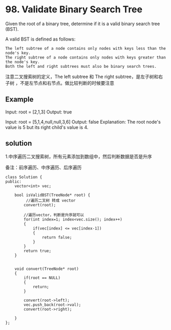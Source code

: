 # 98. Validate Binary Search Tree

Given the root of a binary tree, determine if it is a valid binary search tree (BST).

A valid BST is defined as follows:

    The left subtree of a node contains only nodes with keys less than the node's key.
    The right subtree of a node contains only nodes with keys greater than the node's key.
    Both the left and right subtrees must also be binary search trees.

注意二叉搜索树的定义，The left subtree 和 The right subtree，是左子树和右子树 ，不是左节点和右节点。做比较判断的时候要注意
	
## Example

Input: root = [2,1,3]
Output: true

Input: root = [5,1,4,null,null,3,6]
Output: false
Explanation: The root node's value is 5 but its right child's value is 4.

## solution

1.中序遍历二叉搜索树，所有元素添加到数组中，然后判断数据是否是升序

备注：前序遍历、中序遍历、后序遍历

```
class Solution {
public:
    vector<int> vec;
    
    bool isValidBST(TreeNode* root) {
         //遍历二叉树 转成 vector
        convert(root);
        
        //遍历vector，判断是升序就可以
        for(int index=1; index<vec.size(); index++)
        {
            if(vec[index] <= vec[index-1])
            {
                return false;
            }
        }
        return true;
    }
    
   
    void convert(TreeNode* root)
    {
        if(root == NULL)
        {
            return;
        }
        
        convert(root->left);
        vec.push_back(root->val);
        convert(root->right);
        
    }
};
```